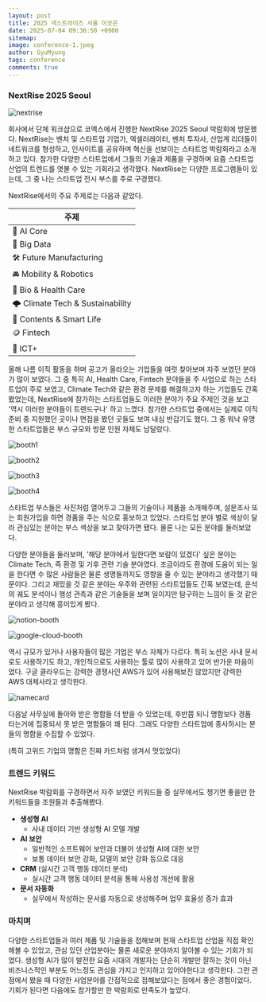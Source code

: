 ```yaml
---
layout:	post
title: 2025 넥스트라이즈 서울 이곳은
date: 2025-07-04 09:36:50 +0900
sitemap: 
image: conference-1.jpeg
author: GyuMyung
tags: conference
comments: true
---
```


### NextRise 2025 Seoul

![nextrise](https://i.ibb.co/xSM8ZRcF/Kakao-Talk-Photo-2025-07-03-09-15-44-002.jpg)

회사에서 단체 워크샵으로 코엑스에서 진행한 NextRise 2025 Seoul 박람회에 방문했다. NextRise는 벤처 및 스타트업 기업가, 엑셀러레이터, 벤처 투자사, 산업계 리더들이 네트워크를 형성하고, 인사이트를 공유하며 혁신을 선보이는 스타트업 박람회라고 소개하고 있다.
참가한 다양한 스타트업에서 그들의 기술과 제품을 구경하며 요즘 스타트업 산업의 트렌드를 엿볼 수 있는 기회라고 생각했다.
NextRise는 다양한 프로그램들이 있는데, 그 중 나는 스타트업 전시 부스를 주로 구경했다.

NextRise에서의 주요 주제로는 다음과 같았다.

| 주제                                |
| --------------------------------- |
| 🤖 AI Core                        |
| 💽 Big Data                       |
| 🛠️ Future Manufacturing          |
| 🚘 Mobility & Robotics            |
| 🏥 Bio & Health Care              |
| 🌩️ Climate Tech & Sustainability |
| 🎥 Contents & Smart Life          |
| 🪙 Fintech                        |
| 📡 ICT+                           |

올해 나름 이직 활동을 하며 공고가 올라오는 기업들을 여럿 찾아보며 자주 보였던 분야가 많이 보였다. 그 중 특히 AI, Health Care, Fintech 분야들을 주 사업으로 하는 스타트업이 주로 보였고, Climate Tech와 같은 환경 문제를 해결하고자 하는 기업들도 간혹 봤었는데, NextRise에 참가하는 스타트업들도 이러한 분야가 주요 주제인 것을 보고 '역시 이러한 분야들이 트렌드구나' 하고 느꼈다.
참가한 스타트업 중에서는 실제로 이직 준비 중 지원했던 곳이나 면접을 봤던 곳들도 보여 내심 반갑기도 했다. 그 중 워낙 유명한 스타트업들은 부스 규모와 방문 인원 자체도 남달랐다.

![booth1](https://i.ibb.co/DHGKgfr2/Kakao-Talk-Photo-2025-07-03-09-15-45-007.jpg)

![booth2](https://i.ibb.co/d4KtYycJ/Kakao-Talk-Photo-2025-07-03-09-15-45-006.jpg)

![booth3](https://i.ibb.co/8L0hkc4X/Kakao-Talk-Photo-2025-07-03-09-15-45-005.jpg)

![booth4](https://i.ibb.co/v4QwKCQ3/Kakao-Talk-Photo-2025-07-03-09-15-44-004.jpg)

스타트업 부스들은 사진처럼 열어두고 그들의 기술이나 제품을 소개해주며, 설문조사 또는 회원가입을 하면 경품을 주는 식으로 홍보하고 있었다. 스타트업 분야 별로 색상이 달라 관심있는 분야는 부스 색상을 보고 찾아가면 됐다. 물론 나는 모든 분야를 둘러보았다.

다양한 분야들을 둘러보며, '해당 분야에서 일한다면 보람이 있겠다' 싶은 분야는 Climate Tech, 즉 환경 및 기후 관련 기술 분야였다. 조금이라도 환경에 도움이 되는 일을 한다면 수 많은 사람들은 물론 생명들까지도 영향을 줄 수 있는 분야라고 생각했기 때문이다. 그리고 재밌을 것 같은 분야는 우주와 관련된 스타트업들도 간혹 보였는데, 운석의 궤도 분석이나 행성 관측과 같은 기술들을 보며 일이지만 탐구하는 느낌이 들 것 같은 분야라고 생각해 흥미있게 봤다.

![notion-booth](https://i.ibb.co/fYVf20sN/Kakao-Talk-Photo-2025-07-03-09-15-44-003.jpg)

![google-cloud-booth](https://i.ibb.co/DftmnDh9/Kakao-Talk-Photo-2025-07-03-09-15-44-001.jpg)

역시 규모가 있거나 사용자들이 많은 기업은 부스 자체가 다르다.
특히 노션은 사내 문서로도 사용하기도 하고, 개인적으로도 사용하는 툴로 많이 사용하고 있어 반가운 마음이었다. 구글 클라우드는 강력한 경쟁사인 AWS가 있어 사용해보진 않았지만 강력한 AWS 대체사라고 생각한다.

![namecard](https://i.ibb.co/m5LRhm8N/Kakao-Talk-Photo-2025-07-04-09-44-46.jpg)

다음날 사무실에 돌아와 받은 명함들
더 받을 수 있었는데, 후반쯤 되니 명함보다 경품 타는거에 집중되서 못 받은 명함들이 꽤 된다. 그래도 다양한 스타트업에 종사하시는 분들의 명함을 수집할 수 있었다.

(특히 고위드 기업의 명함은 진짜 카드처럼 생겨서 멋있었다)

### 트렌드 키워드
NextRise 박람회를 구경하면서 자주 보였던 키워드들 중 실무에서도 챙기면 좋을만 한 키워드들을 조원들과 추출해봤다.

- **생성형 AI**
    - 사내 데이터 기반 생성형 AI 모델 개발
- **AI 보안**
    - 일반적인 소프트웨어 보안과 더불어 생성형 AI에 대한 보안
    - 보통 데이터 보안 강화, 모델의 보안 강화 등으로 대응
- **CRM** (실시간 고객 행동 데이터 분석)
    - 실시간 고객 행동 데이터 분석을 통해 사용성 개선에 활용
- **문서 자동화**
    - 실무에서 작성하는 문서를 자동으로 생성해주며 업무 효율성 증가 효과

### 마치며
다양한 스타트업들과 여러 제품 및 기술들을 접해보며 현재 스타트업 산업을 직접 확인해볼 수 있었고, 관심 있던 산업분야는 물론 새로운 분야까지 알아볼 수 있는 기회가 되었다. 생성형 AI가 많이 발전한 요즘 시대의 개발자는 단순히 개발만 잘하는 것이 아닌 비즈니스적인 부분도 어느정도 관심을 가지고 인지하고 있어야한다고 생각한다. 그런 관점에서 봤을 때 다양한 사업분야를 간접적으로 접해보았다는 점에서 좋은 경험이었다. 기회가 된다면 다음에도 참가할만 한 박람회로 만족도가 높았다.
